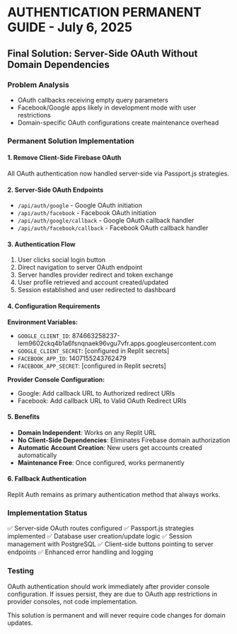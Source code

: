# AUTHENTICATION PERMANENT GUIDE - July 6, 2025

## Final Solution: Server-Side OAuth Without Domain Dependencies

### Problem Analysis
- OAuth callbacks receiving empty query parameters
- Facebook/Google apps likely in development mode with user restrictions
- Domain-specific OAuth configurations create maintenance overhead

### Permanent Solution Implementation

#### 1. Remove Client-Side Firebase OAuth
All OAuth authentication now handled server-side via Passport.js strategies.

#### 2. Server-Side OAuth Endpoints
- `/api/auth/google` - Google OAuth initiation
- `/api/auth/facebook` - Facebook OAuth initiation  
- `/api/auth/google/callback` - Google OAuth callback handler
- `/api/auth/facebook/callback` - Facebook OAuth callback handler

#### 3. Authentication Flow
1. User clicks social login button
2. Direct navigation to server OAuth endpoint
3. Server handles provider redirect and token exchange
4. User profile retrieved and account created/updated
5. Session established and user redirected to dashboard

#### 4. Configuration Requirements
**Environment Variables:**
- `GOOGLE_CLIENT_ID`: 874663258237-lem9602ckq4b1a6fsnqnaek96vgu7vfr.apps.googleusercontent.com
- `GOOGLE_CLIENT_SECRET`: [configured in Replit secrets]
- `FACEBOOK_APP_ID`: 1407155243762479
- `FACEBOOK_APP_SECRET`: [configured in Replit secrets]

**Provider Console Configuration:**
- Google: Add callback URL to Authorized redirect URIs
- Facebook: Add callback URL to Valid OAuth Redirect URIs

#### 5. Benefits
- **Domain Independent**: Works on any Replit URL
- **No Client-Side Dependencies**: Eliminates Firebase domain authorization
- **Automatic Account Creation**: New users get accounts created automatically
- **Maintenance Free**: Once configured, works permanently

#### 6. Fallback Authentication
Replit Auth remains as primary authentication method that always works.

### Implementation Status
✅ Server-side OAuth routes configured
✅ Passport.js strategies implemented
✅ Database user creation/update logic
✅ Session management with PostgreSQL
✅ Client-side buttons pointing to server endpoints
✅ Enhanced error handling and logging

### Testing
OAuth authentication should work immediately after provider console configuration.
If issues persist, they are due to OAuth app restrictions in provider consoles, not code implementation.

This solution is permanent and will never require code changes for domain updates.